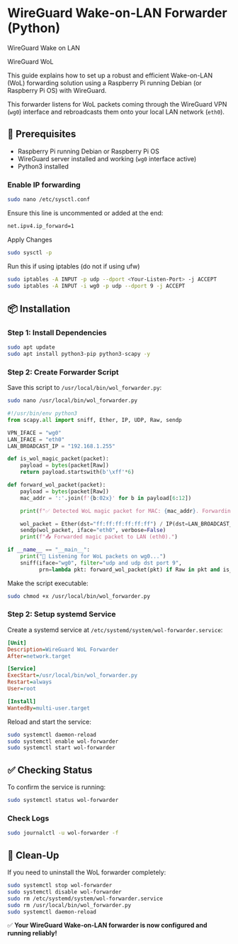 # WireGuard Wake-on-LAN Forwarder (Python)
WireGuard Wake on LAN

WireGuard WoL

This guide explains how to set up a robust and efficient Wake-on-LAN (WoL) forwarding solution using a Raspberry Pi running Debian (or Raspberry Pi OS) with WireGuard.

This forwarder listens for WoL packets coming through the WireGuard VPN (`wg0`) interface and rebroadcasts them onto your local LAN network (`eth0`).

## 🚀 Prerequisites

- Raspberry Pi running Debian or Raspberry Pi OS
- WireGuard server installed and working (`wg0` interface active)
- Python3 installed

### Enable IP forwarding

```bash
sudo nano /etc/sysctl.conf
```
Ensure this line is uncommented or added at the end:
```bash
net.ipv4.ip_forward=1
```
Apply Changes
```bash
sudo sysctl -p
```
Run this if using iptables (do not if using ufw)
```bash
sudo iptables -A INPUT -p udp --dport <Your-Listen-Port> -j ACCEPT
sudo iptables -A INPUT -i wg0 -p udp --dport 9 -j ACCEPT
```

## 📦 Installation

### Step 1: Install Dependencies

```bash
sudo apt update
sudo apt install python3-pip python3-scapy -y
```

### Step 2: Create Forwarder Script

Save this script to `/usr/local/bin/wol_forwarder.py`:
```bash
sudo nano /usr/local/bin/wol_forwarder.py
```

```python
#!/usr/bin/env python3
from scapy.all import sniff, Ether, IP, UDP, Raw, sendp

VPN_IFACE = "wg0"
LAN_IFACE = "eth0"
LAN_BROADCAST_IP = "192.168.1.255"

def is_wol_magic_packet(packet):
    payload = bytes(packet[Raw])
    return payload.startswith(b'\xff'*6)

def forward_wol_packet(packet):
    payload = bytes(packet[Raw])
    mac_addr = ':'.join(f'{b:02x}' for b in payload[6:12])

    print(f"✅ Detected WoL magic packet for MAC: {mac_addr}. Forwarding...")

    wol_packet = Ether(dst="ff:ff:ff:ff:ff:ff") / IP(dst=LAN_BROADCAST_IP) / UDP(sport=9, dport=9) / Raw(load=payload)
    sendp(wol_packet, iface="eth0", verbose=False)
    print(f"📤 Forwarded magic packet to LAN (eth0).")

if __name__ == "__main__":
    print("🔎 Listening for WoL packets on wg0...")
    sniff(iface="wg0", filter="udp and udp dst port 9",
          prn=lambda pkt: forward_wol_packet(pkt) if Raw in pkt and is_wol_magic_packet(pkt) else None)
```

Make the script executable:

```bash
sudo chmod +x /usr/local/bin/wol_forwarder.py
```

### Step 2: Setup systemd Service

Create a systemd service at `/etc/systemd/system/wol-forwarder.service`:

```ini
[Unit]
Description=WireGuard WoL Forwarder
After=network.target

[Service]
ExecStart=/usr/local/bin/wol_forwarder.py
Restart=always
User=root

[Install]
WantedBy=multi-user.target
```

Reload and start the service:

```bash
sudo systemctl daemon-reload
sudo systemctl enable wol-forwarder
sudo systemctl start wol-forwarder
```

## ✅ Checking Status

To confirm the service is running:

```bash
sudo systemctl status wol-forwarder
```

### Check Logs

```bash
sudo journalctl -u wol-forwarder -f
```

## 🧹 Clean-Up

If you need to uninstall the WoL forwarder completely:

```bash
sudo systemctl stop wol-forwarder
sudo systemctl disable wol-forwarder
sudo rm /etc/systemd/system/wol-forwarder.service
sudo rm /usr/local/bin/wol_forwarder.py
sudo systemctl daemon-reload
```

✅ **Your WireGuard Wake-on-LAN forwarder is now configured and running reliably!**
